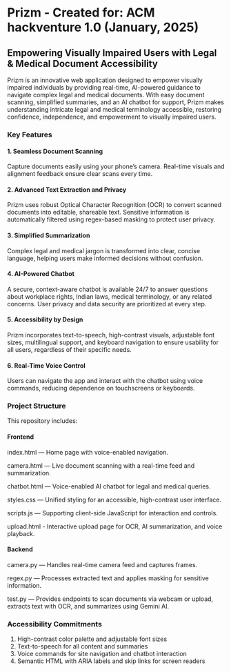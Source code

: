 
# Prizm - Created for: ACM hackventure 1.0 (January, 2025)
## Empowering Visually Impaired Users with Legal & Medical Document Accessibility

Prizm is an innovative web application designed to empower visually impaired individuals by providing real-time, AI-powered guidance to navigate complex legal and medical documents. With easy document scanning, simplified summaries, and an AI chatbot for support, Prizm makes understanding intricate legal and medical terminology accessible, restoring confidence, independence, and empowerment to visually impaired users.

### Key Features

#### 1. Seamless Document Scanning
Capture documents easily using your phone’s camera. Real-time visuals and alignment feedback ensure clear scans every time.

#### 2. Advanced Text Extraction and Privacy
Prizm uses robust Optical Character Recognition (OCR) to convert scanned documents into editable, shareable text. Sensitive information is automatically filtered using regex-based masking to protect user privacy.

#### 3. Simplified Summarization
Complex legal and medical jargon is transformed into clear, concise language, helping users make informed decisions without confusion.

#### 4. AI-Powered Chatbot
A secure, context-aware chatbot is available 24/7 to answer questions about workplace rights, Indian laws, medical terminology, or any related concerns. User privacy and data security are prioritized at every step.

#### 5. Accessibility by Design
Prizm incorporates text-to-speech, high-contrast visuals, adjustable font sizes, multilingual support, and keyboard navigation to ensure usability for all users, regardless of their specific needs.

#### 6. Real-Time Voice Control
Users can navigate the app and interact with the chatbot using voice commands, reducing dependence on touchscreens or keyboards.

### Project Structure
This repository includes:

#### Frontend
index.html — Home page with voice-enabled navigation.

camera.html — Live document scanning with a real-time feed and summarization.

chatbot.html — Voice-enabled AI chatbot for legal and medical queries.

styles.css — Unified styling for an accessible, high-contrast user interface.

scripts.js — Supporting client-side JavaScript for interaction and controls.

upload.html - Interactive upload page for OCR, AI summarization, and voice playback.


#### Backend
camera.py — Handles real-time camera feed and captures frames.

regex.py — Processes extracted text and applies masking for sensitive information.

test.py —  Provides endpoints to scan documents via webcam or upload, extracts text with OCR, and summarizes using Gemini AI.


### Accessibility Commitments
1. High-contrast color palette and adjustable font sizes
2. Text-to-speech for all content and summaries
3. Voice commands for site navigation and chatbot interaction
4. Semantic HTML with ARIA labels and skip links for screen readers

